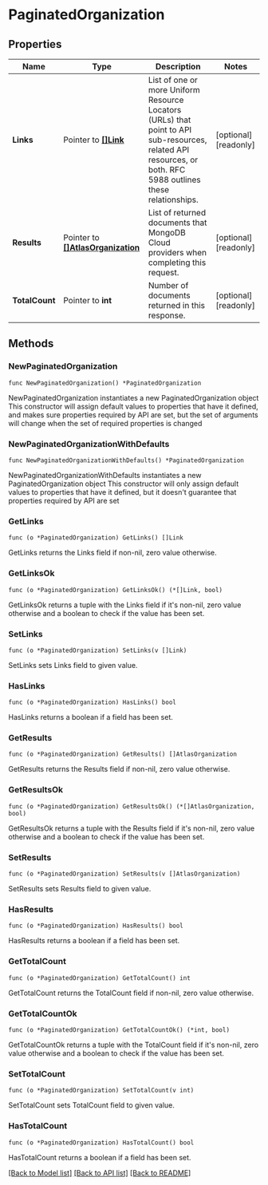 # PaginatedOrganization

## Properties

Name | Type | Description | Notes
------------ | ------------- | ------------- | -------------
**Links** | Pointer to [**[]Link**](Link.md) | List of one or more Uniform Resource Locators (URLs) that point to API sub-resources, related API resources, or both. RFC 5988 outlines these relationships. | [optional] [readonly] 
**Results** | Pointer to [**[]AtlasOrganization**](AtlasOrganization.md) | List of returned documents that MongoDB Cloud providers when completing this request. | [optional] [readonly] 
**TotalCount** | Pointer to **int** | Number of documents returned in this response. | [optional] [readonly] 

## Methods

### NewPaginatedOrganization

`func NewPaginatedOrganization() *PaginatedOrganization`

NewPaginatedOrganization instantiates a new PaginatedOrganization object
This constructor will assign default values to properties that have it defined,
and makes sure properties required by API are set, but the set of arguments
will change when the set of required properties is changed

### NewPaginatedOrganizationWithDefaults

`func NewPaginatedOrganizationWithDefaults() *PaginatedOrganization`

NewPaginatedOrganizationWithDefaults instantiates a new PaginatedOrganization object
This constructor will only assign default values to properties that have it defined,
but it doesn't guarantee that properties required by API are set

### GetLinks

`func (o *PaginatedOrganization) GetLinks() []Link`

GetLinks returns the Links field if non-nil, zero value otherwise.

### GetLinksOk

`func (o *PaginatedOrganization) GetLinksOk() (*[]Link, bool)`

GetLinksOk returns a tuple with the Links field if it's non-nil, zero value otherwise
and a boolean to check if the value has been set.

### SetLinks

`func (o *PaginatedOrganization) SetLinks(v []Link)`

SetLinks sets Links field to given value.

### HasLinks

`func (o *PaginatedOrganization) HasLinks() bool`

HasLinks returns a boolean if a field has been set.

### GetResults

`func (o *PaginatedOrganization) GetResults() []AtlasOrganization`

GetResults returns the Results field if non-nil, zero value otherwise.

### GetResultsOk

`func (o *PaginatedOrganization) GetResultsOk() (*[]AtlasOrganization, bool)`

GetResultsOk returns a tuple with the Results field if it's non-nil, zero value otherwise
and a boolean to check if the value has been set.

### SetResults

`func (o *PaginatedOrganization) SetResults(v []AtlasOrganization)`

SetResults sets Results field to given value.

### HasResults

`func (o *PaginatedOrganization) HasResults() bool`

HasResults returns a boolean if a field has been set.

### GetTotalCount

`func (o *PaginatedOrganization) GetTotalCount() int`

GetTotalCount returns the TotalCount field if non-nil, zero value otherwise.

### GetTotalCountOk

`func (o *PaginatedOrganization) GetTotalCountOk() (*int, bool)`

GetTotalCountOk returns a tuple with the TotalCount field if it's non-nil, zero value otherwise
and a boolean to check if the value has been set.

### SetTotalCount

`func (o *PaginatedOrganization) SetTotalCount(v int)`

SetTotalCount sets TotalCount field to given value.

### HasTotalCount

`func (o *PaginatedOrganization) HasTotalCount() bool`

HasTotalCount returns a boolean if a field has been set.


[[Back to Model list]](../README.md#documentation-for-models) [[Back to API list]](../README.md#documentation-for-api-endpoints) [[Back to README]](../README.md)



